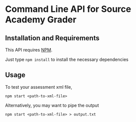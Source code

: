# Command Line API for Source Academy Grader

## Installation and Requirements

This API requires [NPM](https://www.npmjs.com/).

Just type ```npm install``` to install the necessary dependencies

## Usage

To test your assessment xml file, 

```npm start <path-to-xml-file>```

Alternatively, you may want to pipe the output

```npm start <path-to-xml-file> > output.txt```